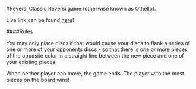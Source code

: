 #Reversi
Classic Reversi game (otherwise known as Othello).

Live link can be found [here][reversi]!

[reversi]: http://epaulet.github.io/Reversi-Browser/

####Rules

You may only place discs if that would cause your discs to flank a series of one
or more of your opponents discs - so that there is one or more pieces of the
opposite color in a straight line between the new piece and one of your existing
pieces.

When neither player can move, the game ends. The player with the most pieces on the board wins!

